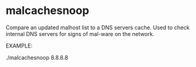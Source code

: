 malcachesnoop
=============

Compare an updated malhost list to a DNS servers cache.
Used to check internal DNS servers for signs of mal-ware on the network.

EXAMPLE:

./malcachesnoop 8.8.8.8


